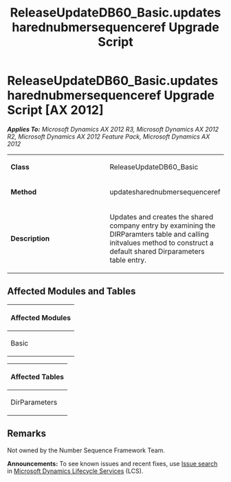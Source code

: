﻿---
title: ReleaseUpdateDB60_Basic.updatesharednubmersequenceref Upgrade Script
TOCTitle: ReleaseUpdateDB60_Basic.updatesharednubmersequenceref Upgrade Script
ms:assetid: ee356df4-8a72-1030-d763-3874e7b5b663
ms:mtpsurl: https://msdn.microsoft.com/en-us/library/JJ719988(v=AX.60)
ms:contentKeyID: 49712060
ms.date: 05/18/2015
mtps_version: v=AX.60
---

# ReleaseUpdateDB60\_Basic.updatesharednubmersequenceref Upgrade Script [AX 2012]


_**Applies To:** Microsoft Dynamics AX 2012 R3, Microsoft Dynamics AX 2012 R2, Microsoft Dynamics AX 2012 Feature Pack, Microsoft Dynamics AX 2012_

<table>
<colgroup>
<col style="width: 50%" />
<col style="width: 50%" />
</colgroup>
<tbody>
<tr class="odd">
<td><p><strong>Class</strong></p></td>
<td><p>ReleaseUpdateDB60_Basic</p></td>
</tr>
<tr class="even">
<td><p><strong>Method</strong></p></td>
<td><p>updatesharednubmersequenceref</p></td>
</tr>
<tr class="odd">
<td><p><strong>Description</strong></p></td>
<td><p>Updates and creates the shared company entry by examining the DIRParamters table and calling initvalues method to construct a default shared Dirparameters table entry.</p></td>
</tr>
</tbody>
</table>


## Affected Modules and Tables

<table>
<colgroup>
<col style="width: 100%" />
</colgroup>
<thead>
<tr class="header">
<th><p>Affected Modules</p></th>
</tr>
</thead>
<tbody>
<tr class="odd">
<td><p>Basic</p></td>
</tr>
</tbody>
</table>


<table>
<colgroup>
<col style="width: 100%" />
</colgroup>
<thead>
<tr class="header">
<th><p>Affected Tables</p></th>
</tr>
</thead>
<tbody>
<tr class="odd">
<td><p>DirParameters</p></td>
</tr>
</tbody>
</table>


## Remarks

Not owned by the Number Sequence Framework Team.

  
**Announcements:** To see known issues and recent fixes, use [Issue search](http://go.microsoft.com/fwlink/?linkid=389258) in [Microsoft Dynamics Lifecycle Services](http://go.microsoft.com/fwlink/?linkid=306505) (LCS).

